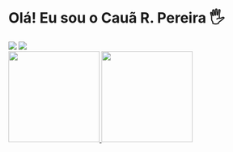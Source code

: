 # Olá! Eu sou o Cauã R. Pereira 🖐️

<div>
	<a href = "mailto:7aauac@gmail.com"><img src="https://img.shields.io/badge/Gmail-D14836?style=for-the-badge&logo=gmail&logoColor=white" target="_blank"></a>
	<a href="https://www.linkedin.com/in/c-rocha7/" target="_blank"><img src="https://img.shields.io/badge/-LinkedIn-%230077B5?style=for-the-badge&logo=linkedin&logoColor=white" target="_blank"></a>   
</div>

<div>
	<a href="https://github.com/c-rocha7">
	<img height="180em" src="https://github-readme-stats.vercel.app/api?username=c-rocha7&show_icons=true&theme=dracula&include_all_commits=true&count_private=true"/>
	<img height="180em" src="https://github-readme-stats-git-masterrstaa-rickstaa.vercel.app/api/top-langs/?username=c-rocha7&layout=compact&theme=dracula"/>
</div>
